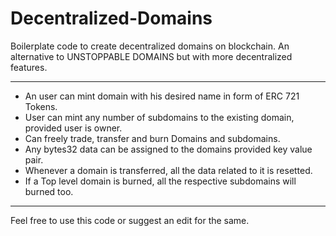 # Decentralized-Domains

Boilerplate code to create decentralized domains on blockchain. An alternative to UNSTOPPABLE DOMAINS but with more decentralized features.

---------------------------------------------------

- An user can mint domain with his desired name in form of ERC 721 Tokens.
- User can mint any number of subdomains to the existing domain, provided user is owner.
- Can freely trade, transfer and burn Domains and subdomains.
- Any bytes32 data can be assigned to the domains provided key value pair.
- Whenever a domain is transferred, all the data related to it is resetted.
- If a Top level domain is burned, all the respective subdomains will burned too.

---------------------------------------------------

Feel free to use this code or suggest an edit for the same.
